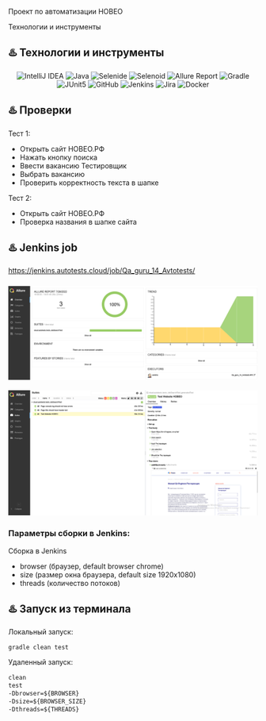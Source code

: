 Проект по автоматизации НОВЕО

Технологии и инструменты
## :hotsprings: Технологии и инструменты
<p align="center">
<img width="6%" title="IntelliJ IDEA" src="images/icons/Intelij_IDEA.svg">
<img width="6%" title="Java" src="images/icons/Java.svg">
<img width="6%" title="Selenide" src="images/icons/Selenide.svg">
<img width="6%" title="Selenoid" src="images/icons/Selenoid.svg">
<img width="6%" title="Allure Report" src="images/icons/Allure_Report.svg">
<img width="6%" title="Gradle" src="images/icons/Gradle.svg">
<img width="6%" title="JUnit5" src="images/icons/JUnit5.svg">
<img width="6%" title="GitHub" src="images/icons/Github.svg">
<img width="6%" title="Jenkins" src="images/icons/Jenkins.svg">
<img width="6%" title="Jira" src="images/icons/Jira.svg">
<img width="6%" title="Docker" src="images/icons/Docker.svg">
</p>

## :hotsprings: Проверки
Тест 1:
- Открыть сайт НОВЕО.РФ
- Нажать кнопку поиска
- Ввести вакансию Тестировщик
- Выбрать вакансию
- Проверить корректность текста в шапке

Тест 2:
- Открыть сайт НОВЕО.РФ
- Проверка названия в шапке сайта

## :hotsprings: Jenkins job
https://jenkins.autotests.cloud/job/Qa_guru_14_Avtotests/
### <img title="jenkins-job" src="images/Screenshots/Screenshot_2.png">
<p align="center">
<img title="jenkins-job" src="images/Screenshots/Screenshot_1.png">
</p>

### Параметры сборки в Jenkins:
Сборка в Jenkins

- browser (браузер, default browser chrome)
- size (размер окна браузера, default size 1920x1080)
- threads (количество потоков)


## :hotsprings: Запуск из терминала
Локальный запуск:
```
gradle clean test
```

Удаленный запуск:
```
clean
test
-Dbrowser=${BROWSER}
-Dsize=${BROWSER_SIZE}
-Dthreads=${THREADS}
```
